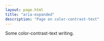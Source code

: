 ```yaml
---
layout: page.html
title: "aria-expanded"
description: "Page on color-contrast-text"
---
```


Some color-contrast-text writing.
